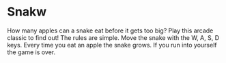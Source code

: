 # Snakw
How many apples can a snake eat before it gets too big? Play this arcade classic 
to find out! The rules are simple. Move the snake with the W, A, S, D keys. 
Every time you eat an apple the snake grows. If you run into yourself the game 
is over.

